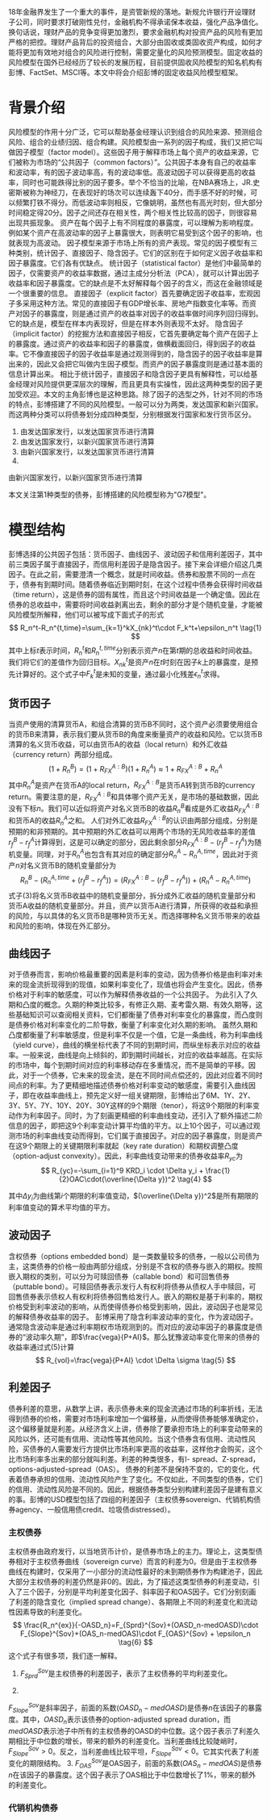 18年金融界发生了一个重大的事件，是资管新规的落地。新规允许银行开设理财子公司，同时要求打破刚性兑付，金融机构不得承诺保本收益，强化产品净值化。换句话说，理财产品的竞争变得更加激烈，要求金融机构对投资产品的风险有更加严格的把控。理财产品背后的投资组合，大部分由固收或类固收资产构成，如何才能将更加有效地对组合的风险进行控制，需要定量化的风险预测模型。固定收益的风险模型在国外已经经历了较长的发展历程，目前提供固收风险模型的知名机构有彭博、FactSet、MSCI等。本文中将会介绍彭博的固定收益风险模型框架。
# 背景介绍
风险模型的作用十分广泛，它可以帮助基金经理认识到组合的风险来源、预测组合风险、组合的业绩归因、组合构建。风险模型由一系列的因子构成，我们又把它叫做因子模型（factor
model）。这些因子用于解释市场上每个资产的收益来源，它们被称为市场的“公共因子（common
factors）”。公共因子本身有自己的收益率和波动率，有的因子波动率高，有的波动率低。高波动因子可以获得更高的收益率，同时也可能跌得比别的因子要多。举个不恰当的比喻，在NBA赛场上，JR.史密斯被称为神经刀，在表现好的场次可以连续轰下40分，而手感不好的时候，可以频繁打铁不得分。而低波动率则相反，它像姚明，虽然也有高光时刻，但大部分时间稳定得20分。因子之间还存在相关性，两个相关性比较高的因子，则很容易出现共振现象。
资产在每个因子上有不同程度的暴露度，可以理解为影响程度。例如某个资产在高波动率的因子上暴露很大，则表明它易受到这个因子的影响，也就表现为高波动。
因子模型来源于市场上所有的资产表现。常见的因子模型有三种类别，统计因子、直接因子、隐含因子。它们的区别在于如何定义因子收益率和因子暴露度。它们各有优缺点。
统计因子（statistical
factor）是他们中最简单的因子，仅需要资产的收益率数据，通过主成分分析法（PCA），就可以计算出因子收益率和因子暴露度。它的缺点是不太好解释每个因子的含义，而这在金融领域是一个很重要的信息。
直接因子（explicit
factor）首先要确定因子收益率，宏观因子多采用这种方法。常见的直接因子有GDP增长率、房地产指数变化率等。而资产对因子的暴露度，则是通过资产的收益率对因子的收益率做时间序列回归得到。它的缺点是，模型在样本内表现好，但是在样本外则表现不太好。
隐含因子（implicit
factor）的挖掘方法和直接因子相反，它首先要确定每个资产在因子上的暴露度。通过资产的收益率和因子的暴露度，做横截面回归，得到因子的收益率。它不像直接因子的因子收益率是通过观测得到的，隐含因子的因子收益率是算出来的，因此又会把它叫做内生因子模型。而资产的因子暴露度则是通过基本面的信息计算出来。
相比于统计因子，直接因子和隐含因子更具有解释性，可以给基金经理对风险提供更深层次的理解，而且更具有实操性，因此这两种类型的因子更加受欢迎。本文的主角彭博也是这种思路。除了因子的选型之外，针对不同的市场的特点，彭博搭建了不同的风险模型。一般可以分为两类，发达国家和新兴国家。而这两种分类可以将债券划分成四种类型，分别根据发行国家和发行货币区分。
1. 由发达国家发行，以发达国家货币进行清算
2. 由发达国家发行，以新兴国家货币进行清算
3. 由新兴国家发行，以发达国家货币进行清算
4.
由新兴国家发行，以新兴国家货币进行清算

本文关注第1种类型的债券，彭博搭建的风险模型称为"G7模型"。

# 模型结构
彭博选择的公共因子包括：货币因子、曲线因子、波动因子和信用利差因子，其中前三类因子属于直接因子，而信用利差因子是隐含因子。接下来会详细介绍这几类因子。在此之前，需要澄清一个概念，就是时间收益。债券和股票不同的一点在于，债券有到期时间。随着债券临近到期时刻，在这个过程中债券会获得时间收益（time
return），这是债券的固有属性，而且这个时间收益是一个确定值。因此在债券的总收益中，需要将时间收益剥离出去，剩余的部分才是个随机变量，才能被风险模型所解释，他们可以被写成下面式子的形式
$$
R_n^t-R_n^{t,time}=\sum_{k=1}^kX_{nk}^t\cdot F_k^t+\epsilon_n^t \tag{1}
$$
其中上标$t$表示时间，$R_n^t$和$R_n^{t,time}$分别表示资产$n$在第$t$期的总收益和时间收益。我们将它们的差值作为回归目标。$X_{nk}^t$是资产$n$在$t$时刻在因子$k$上的暴露度，是预先计算好的。这个式子中$F_k^t$是未知的变量，通过最小化残差$\epsilon_n^t$求得。
## 货币因子
当资产使用的清算货币A，和组合清算的货币B不同时，这个资产必须要使用组合的货币B来清算，表示我们要从货币B的角度来衡量资产的收益和风险。它以货币B清算的名义货币收益，可以由货币A的收益（local
return）和外汇收益（currency return）两部分组成。
$$
(1+R_n^B)=(1+R_{FX}^{A:B})(1+R_n^A)\approx 1+R_{FX}^{A:B} + R_n^A \tag{2}
$$
其中$R_n^A$是资产在货币A的local return，$R_{FX}^{A:B}$是货币A转到货币B的currency
return。需要注意的是，$R_{FX}^{A:B}$和具体哪个资产无关，是市场的基础数据，因此没有下标$n$。我们可以近似将资产对名义货币B的收益$R_n^B$看成是外汇收益$R_{FX}^{A:B}$和货币A的收益$R_n^A$之和。
人们对外汇收益$R_{FX}^{A:B}$的认识由两部分组成，分别是预期的和非预期的。其中预期的外汇收益可以用两个市场的无风险收益率的差值$r_f^B-r_f^A$计算得到，这是可以确定的部分，因此剩余部分$R_{FX}^{A:B}-(r_f^B-r_f^A)$为随机变量。同理，对于$R_n^A$也包含有其对应的确定部分$R_n^A-R_n^{A,time}$，因此对于资产$n$对名义货币B的随机变量部分为
$$
R_n^B-(R_n^{A,time}+(r_f^{B}-r_f^A))=(R_{FX}^{A:B}-(r_f^B-r_f^A)) +
(R_n^A-R_n^{A,time}) \tag{3}
$$
式子$(3)$将名义货币B收益中的随机变量部分，拆分成外汇收益的随机变量部分和货币A收益的随机变量部分。并且，资产以货币A进行清算，所获得的收益和承担的风险，与以具体的名义货币B是哪种货币无关。而选择哪种名义货币带来的收益和风险的影响，体现在外汇部分。
## 曲线因子
对于债券而言，影响价格最重要的因素是利率的变动，因为债券价格是由利率对未来的现金流折现得到的现值，如果利率变化了，现值也将会产生变化。因此，债券价格对于利率的敏感度，可以作为解释债券收益的一个公共因子。
为此引入了久期和凸度的概念。久期的种类比较多，有修正久期、麦考雷久期、有效久期等，这些基础知识可以查阅相关资料，它们都衡量了债券对利率变化的暴露度，而凸度则是债券价格对利率变化的二阶导数，衡量了利率变化对久期的影响。
虽然久期和凸度都衡量了利率敏感度，但是利率不仅是一个值，它是一条曲线，称为利率曲线（yield
curve），曲线的横坐标代表了不同的到期时间，而纵坐标表示对应的收益率。一般来说，曲线是向上倾斜的，即到期时间越长，对应的收益率越高。在实际的市场中，每个到期时间对应的利率移动存在多重情况，而不是简单的平移。因此，对于一个债券，它未来的现金流，是在不同时间点偿还的，因此对应着不同时间点的利率。为了更精细地描述债券价格对利率变动的敏感度，需要引入曲线因子，即在收益率曲线上，预先定义好一组关键期限，彭博给出了6M、1Y、2Y、3Y、5Y、7Y、10Y、20Y、30Y这样的9个期限（tenor），将这9个期限的利率变动作为利率因子。同时，为了刻画更精细的利率曲线变动，还引入了额外描述二阶信息的因子，即把这9个利率变动计算平均值的平方。以上10个因子，可以通过观测市场的利率曲线变动而得到，它们属于直接因子。对应的因子暴露度，则是资产在这9个期限上的关键期限利率就起（key
rate duration）和期权调整凸度（option-adjust convexity）。因此，利率曲线变动带来的债券收益率$R_{yc}$为
$$
R_{yc}=-\sum_{i=1}^9 KRD_i \cdot \Delta y_i +
\frac{1}{2}OAC\cdot(\overline{\Delta y})^2 \tag{4}
$$

其中$\Delta
y_i$为曲线第$i$个期限的利率值变动，$(\overline{\Delta y})^2$是所有期限的利率值变动的算术平均值的平方。

## 波动因子
含权债券（options embedded
bond）是一类数量较多的债券，一般以公司债为主，这类债券的价格一般由两部分组成，分别是不含权的债券与嵌入的期权。按照嵌入期权的类别，可以分为可赎回债券（callable
bond）和可回售债券（puttable
bond）。可赎回债券表示发行人有权利将债券从债权人手中赎回，可回售债券表示债权人有权利将债券回售给发行人。嵌入的期权是基于利率的，期权价格受到利率波动的影响，从而使得债券价格受到影响，因此，波动因子也是常见的解释债券收益率的因子。
彭博采用了隐含利率波动率的变化，作为波动因子。通常隐含波动率是通过利率期权市场观测到的。而对应的波动率因子的暴露度是债券的“波动率久期”，即$\frac{vega}{P+AI}$。那么犹豫波动率变化带来的债券的收益率通过式$(5)$计算
$$
R_{vol}=\frac{vega}{P+AI} \cdot \Delta \sigma \tag{5}
$$

## 利差因子
债券利差的意思，从数学上讲，表示债券未来的现金流通过市场的利率折线，无法得到债券的价格，需要对市场利率增加一个偏移量，从而使得债券能够准确定价，这个偏移量就是利差。从经济含义上讲，债券除了要承担市场上的利率变动带来的风险以外，还可能有信用、流动性等其他风险。当这个债券含有信用、流动性风险，买债券的人需要发行方提供比市场利率更高的收益率，这样他才会购买，这个比市场利率多出来的部分就叫利差。利差的种类很多，有I-
spread、Z-spread，options-adjusted-spread（OAS）。
债券的利差不是保持不变的，它的变化，代表着债券承担的信用、流动性风险产生了变化。不仅如此，不同类型的债券，它们的信用、流动性风险是不同的。因此，根据债券类型分别构建利差因子是建有意义的事。彭博的USD模型包括了四组的利差因子（主权债券sovereign、代销机构债券agency、一般信用债credit、垃圾债distressed）。
### 主权债券

主权债券由政府发行，以当地货币计价，是债券市场上的主力。理论上，这类型债券相对于主权债券曲线（sovereign
curve）而言的利差为0。但是由于主权债券曲线在构建时，仅采用了一小部分的流动性最好的未到期债券作为构建池子，因此大部分主权债券的利差仍然是非0的。因此，为了描述这类型债券的利差变动，引入了三个因子，分别是平均利差变化因子、斜率因子和OAS因子。它们分别刻画了利差的隐含变化（implied
spread change）、各期限上不同的利差变化和流动性因素导致的利差变化。
$$
\frac{R_n^{ex}}{-OASD_n}=F_{Sprd}^{Sov}+(OASD_n-medOASD)\cdot
F_{Slope}^{Sov}+(OAS_n-medOAS)\cdot F_{OAS}^{Sov} + \epsilon_n \tag{6}
$$
这个式子有很多项，我们逐一解释。

1. $F_{Sprd}^{Sov}$是主权债券的利差因子，表示了主权债券的平均利差变化。

2.
$F_{Slope}^{Sov}$是斜率因子，前面的系数$(OASD_n-
medOASD)$是债券$n$在该因子的暴露度。其中，$OASD_n$表示该债券的option-adjusted spread
duration，而$medOASD$表示池子中所有的主权债券的OASD的中位数。这个因子表示了利差久期相比于中位数的增长，带来的额外的利差变化。当利差曲线比较陡峭时，$F_{Slope}^{Sov}>0$。反之，当利差曲线比较平坦，$F_{Slope}^{Sov}<0$。它其实代表了利差变化的期限结构。
3. $F_{OAS}^{Sov}$是OAS因子，前面的系数$(OAS_n-
medOAS)$是债券$n$在该因子的暴露度。这个因子表示了OAS相比于中位数增长了1%，带来的额外的利差变化。

### 代销机构债券
